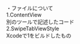 ・ファイルについて<br>
 1.ContentView<br>
    別のツールで記述したコード<br>
2.SwipeTabViewStyle<br>
    Xcodeで1をビルドしたもの<br>